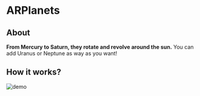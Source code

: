 # ARPlanets
## About
 **From Mercury to Saturn, they rotate and revolve around the sun.**
 You can add Uranus or Neptune as way as you want!

## How it works?

![demo](https://github.com/synature14/ARSolarSystem/demo.gif)
